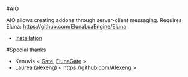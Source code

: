 #AIO

AIO allows creating addons through server-client messaging. Requires Eluna: https://github.com/ElunaLuaEngine/Eluna

- [Installation](INSTALL.md)

#Special thanks
- Kenuvis < [Gate](http://www.ac-web.org/forums/showthread.php?148415-LUA-Gate-Project), [ElunaGate](https://github.com/ElunaLuaEngine/ElunaGate) >
- Laurea (alexeng) < https://github.com/Alexeng >
